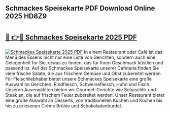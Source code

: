 ## Schmackes Speisekarte PDF Download Online 2025 HD8Z9

# <h2><a href="http://gc7fxp.nevu.top/?p=Schmackes+Speisekarte">🔗 👉🔴 Schmackes Speisekarte 2025 PDF</a></h2>

[![Schmackes Speisekarte 2025 PDF](https://i.imgur.com/dBaPXMq.png)](http://gc7fxp.nevu.top/?p=Schmackes+Speisekarte)
In einem Restaurant oder Café ist das Menü des Essens nicht nur eine Liste von Gerichten, sondern auch eine Gelegenheit für Sie, etwas zu finden, das für Ihren Geschmack köstlich und passend ist. Auf der Schmackes Speisekarte unserer Cafeteria finden Sie viele frische Salate, die aus frischem Gemüse und Obst zubereitet werden. Für Fleischliebhaber bietet unsere Schmackes Speisekarte eine große Auswahl an Gerichten: Rindfleisch, Schweinefleisch, Huhn und Fisch. Unseren Auserwählten bieten wir Gourmet-Gerichte wie Schaschlik und Steak an, die auf frischem Feuer zubereitet werden. Unser Restaurant bietet eine große Auswahl an Desserts, von traditionellen Kuchen und Kuchen bis hin zu erlesenen Crème Brûlée und Schokoladenburdel.

